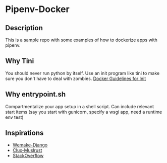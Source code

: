 # Pipenv-Docker

## Description

This is a sample repo with some examples of how to dockerize apps with pipenv.

## Why Tini

You should never run python by itself. Use an init program like tini to make
sure you don't have to deal with zombies. 
[Docker Guidelines for Init](https://github.com/docker-library/official-images#init)


## Why entrypoint.sh
Compartmentalize your app setup in a shell script. Can include relevant start
items (say you start with gunicorn, specify a wsgi app, need a runtime env test)


## Inspirations
- [Wemake-Django](https://github.com/wemake-services/wemake-django-template/blob/7882bcf89ad10d88f6624fc1d9b9ab7822175f0a/%7B%7Bcookiecutter.project_name%7D%7D/docker/django/Dockerfile)
- [Clux-Muslrust](https://github.com/clux/muslrust)
- [StackOverflow](https://stackoverflow.com/a/55610857)

